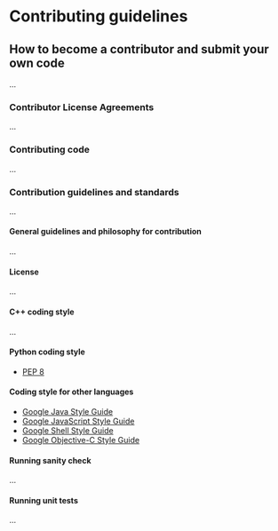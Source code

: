 # Contributing guidelines

## How to become a contributor and submit your own code

...

### Contributor License Agreements

...

### Contributing code

...

### Contribution guidelines and standards

...

#### General guidelines and philosophy for contribution

...

#### License

...

#### C++ coding style

...

#### Python coding style

* [PEP 8](https://www.python.org/dev/peps/pep-0008/)  

#### Coding style for other languages

* [Google Java Style Guide](https://google.github.io/styleguide/javaguide.html)
* [Google JavaScript Style Guide](https://google.github.io/styleguide/jsguide.html)
* [Google Shell Style Guide](https://google.github.io/styleguide/shell.xml)
* [Google Objective-C Style Guide](https://google.github.io/styleguide/objcguide.html)

#### Running sanity check

...

#### Running unit tests

...
